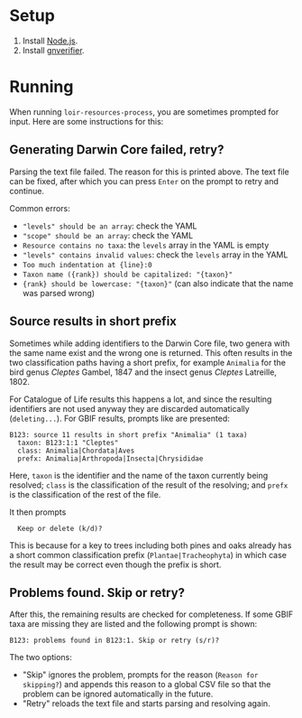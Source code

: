 # Setup

  1. Install [Node.js](https://nodejs.org/en/).
  2. Install [gnverifier](https://github.com/gnames/gnverifier).

# Running

When running `loir-resources-process`, you are sometimes prompted for input.
Here are some instructions for this:

## Generating Darwin Core failed, retry?

Parsing the text file failed. The reason for this is printed above. The text file
can be fixed, after which you can press `Enter` on the prompt to retry and continue.

Common errors:
  - `"levels" should be an array`: check the YAML
  - `"scope" should be an array`: check the YAML
  - `Resource contains no taxa`: the `levels` array in the YAML is empty
  - `"levels" contains invalid values`: check the `levels` array in the YAML
  - `Too much indentation at {line}:0`
  - `Taxon name ({rank}) should be capitalized: "{taxon}"`
  - `{rank} should be lowercase: "{taxon}"` (can also indicate that the name was parsed wrong)

## Source results in short prefix

Sometimes while adding identifiers to the Darwin Core file, two genera with the same
name exist and the wrong one is returned. This often results in the two classification
paths having a short prefix, for example `Animalia` for the bird genus
_Cleptes_ Gambel, 1847 and the insect genus _Cleptes_ Latreille, 1802.

For Catalogue of Life results this happens a lot, and since the resulting identifiers
are not used anyway they are discarded automatically (`deleting...`). For GBIF results,
prompts like are presented:

    B123: source 11 results in short prefix "Animalia" (1 taxa)
      taxon: B123:1:1 "Cleptes"
      class: Animalia|Chordata|Aves
      prefx: Animalia|Arthropoda|Insecta|Chrysididae

Here, `taxon` is the identifier and the name of the taxon currently being resolved; `class`
is the classification of the result of the resolving; and `prefx` is the classification
of the rest of the file.

It then prompts

      Keep or delete (k/d)?

This is because for a key to trees including both pines and oaks already has a short
common classification prefix (`Plantae|Tracheophyta`) in which case the result may be
correct even though the prefix is short.

## Problems found. Skip or retry?

After this, the remaining results are checked for completeness. If some GBIF taxa are
missing they are listed and the following prompt is shown:

    B123: problems found in B123:1. Skip or retry (s/r)?

The two options:

  - "Skip" ignores the problem, prompts for the reason (`Reason for skipping?`) and
    appends this reason to a global CSV file so that the problem can be ignored
    automatically in the future.
  - "Retry" reloads the text file and starts parsing and resolving again.
